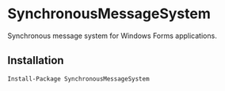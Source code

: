 # SynchronousMessageSystem
Synchronous message system for Windows Forms applications.

## Installation

`Install-Package SynchronousMessageSystem`
